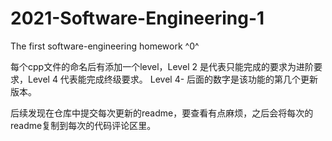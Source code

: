 # 2021-Software-Engineering-1
The first software-engineering homework ^0^

每个cpp文件的命名后有添加一个level，Level 2 是代表只能完成的要求为进阶要求，Level 4 代表能完成终级要求。
Level 4- 后面的数字是该功能的第几个更新版本。

后续发现在仓库中提交每次更新的readme，要查看有点麻烦，之后会将每次的readme复制到每次的代码评论区里。
